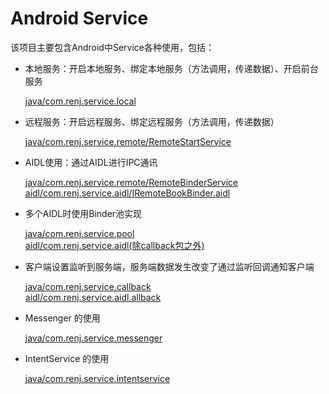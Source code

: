 # Android Service

该项目主要包含Android中Service各种使用，包括：

* 本地服务：开启本地服务、绑定本地服务（方法调用，传递数据）、开启前台服务 

    [java/com.renj.service.local](https://github.com/itrenjunhua/AndroidService/tree/master/app/src/main/java/com/renj/service/local)

* 远程服务：开启远程服务、绑定远程服务（方法调用，传递数据）

	[java/com.renj.service.remote/RemoteStartService](https://github.com/itrenjunhua/AndroidService/tree/master/app/src/main/java/com/renj/service/remote/RemoteStartService.java)

* AIDL使用：通过AIDL进行IPC通讯
    
	[java/com.renj.service.remote/RemoteBinderService](https://github.com/itrenjunhua/AndroidService/blob/master/app/src/main/java/com/renj/service/remote/RemoteBinderService.java)  
    [aidl/com.renj.service.aidl/IRemoteBookBinder.aidl](https://github.com/itrenjunhua/AndroidService/tree/master/app/src/main/aidl/com/renj/service/aidl/IRemoteBookBinder.aidl)

* 多个AIDL时使用Binder池实现
    
	[java/com.renj.service.pool](https://github.com/itrenjunhua/AndroidService/tree/master/app/src/main/java/com/renj/service/pool)  
    [aidl/com.renj.service.aidl(除callback包之外)](https://github.com/itrenjunhua/AndroidService/tree/master/app/src/main/aidl/com/renj/service/aidl)

* 客户端设置监听到服务端，服务端数据发生改变了通过监听回调通知客户端
    
	[java/com.renj.service.callback](https://github.com/itrenjunhua/AndroidService/tree/master/app/src/main/java/com/renj/service/callback)  
    [aidl/com.renj.service.aidl.allback](https://github.com/itrenjunhua/AndroidService/tree/master/app/src/main/aidl/com/renj/service/aidl/callback)

* Messenger 的使用
    
	[java/com.renj.service.messenger](https://github.com/itrenjunhua/AndroidService/tree/master/app/src/main/java/com/renj/service/messenger)

* IntentService 的使用
    
	[java/com.renj.service.intentservice](https://github.com/itrenjunhua/AndroidService/tree/master/app/src/main/java/com/renj/service/intentservice)